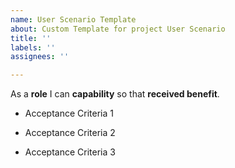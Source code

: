 ```yaml
---
name: User Scenario Template
about: Custom Template for project User Scenario
title: ''
labels: ''
assignees: ''

---
```


As a **role** I can **capability** so that **received benefit**.

- Acceptance Criteria 1

- Acceptance Criteria 2

- Acceptance Criteria 3
